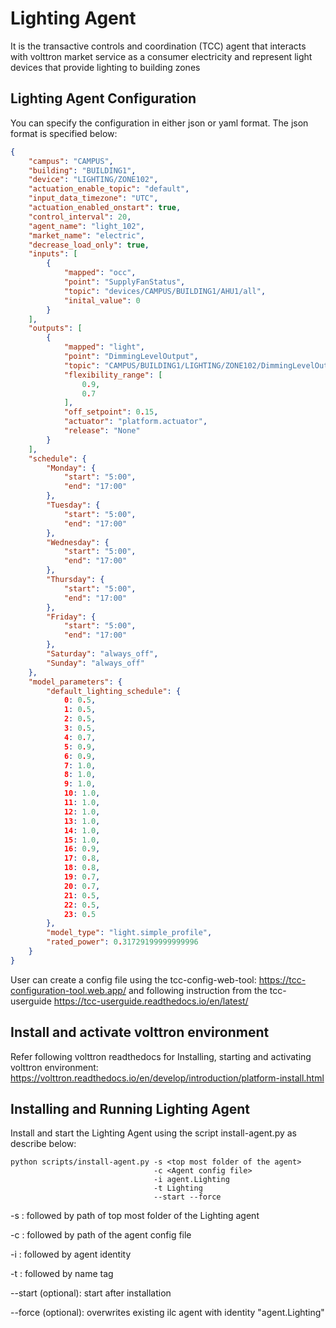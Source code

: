 # Lighting Agent

It is the transactive controls and coordination (TCC) agent that interacts with volttron market service
 as a consumer electricity and represent light devices that provide lighting to building zones 

## Lighting Agent Configuration

You can specify the configuration in either json or yaml format. The json format is specified below:
```` json
{
    "campus": "CAMPUS", 
    "building": "BUILDING1",
    "device": "LIGHTING/ZONE102",
    "actuation_enable_topic": "default", 
    "input_data_timezone": "UTC", 
    "actuation_enabled_onstart": true, 
    "control_interval": 20, 
    "agent_name": "light_102", 
    "market_name": "electric",
    "decrease_load_only": true,
    "inputs": [
        {
            "mapped": "occ", 
            "point": "SupplyFanStatus", 
            "topic": "devices/CAMPUS/BUILDING1/AHU1/all", 
            "inital_value": 0
        }
    ], 
    "outputs": [
        {
            "mapped": "light", 
            "point": "DimmingLevelOutput", 
            "topic": "CAMPUS/BUILDING1/LIGHTING/ZONE102/DimmingLevelOutput", 
            "flexibility_range": [
                0.9, 
                0.7
            ], 
            "off_setpoint": 0.15, 
            "actuator": "platform.actuator", 
            "release": "None"
        }
    ], 
    "schedule": {
        "Monday": {
            "start": "5:00", 
            "end": "17:00"
        }, 
        "Tuesday": {
            "start": "5:00", 
            "end": "17:00"
        }, 
        "Wednesday": {
            "start": "5:00", 
            "end": "17:00"
        }, 
        "Thursday": {
            "start": "5:00", 
            "end": "17:00"
        }, 
        "Friday": {
            "start": "5:00", 
            "end": "17:00"
        }, 
        "Saturday": "always_off", 
        "Sunday": "always_off"
    }, 
    "model_parameters": {
        "default_lighting_schedule": {
            0: 0.5, 
            1: 0.5, 
            2: 0.5, 
            3: 0.5, 
            4: 0.7, 
            5: 0.9, 
            6: 0.9, 
            7: 1.0, 
            8: 1.0, 
            9: 1.0, 
            10: 1.0, 
            11: 1.0, 
            12: 1.0, 
            13: 1.0, 
            14: 1.0, 
            15: 1.0, 
            16: 0.9, 
            17: 0.8, 
            18: 0.8, 
            19: 0.7, 
            20: 0.7, 
            21: 0.5, 
            22: 0.5, 
            23: 0.5
        },
        "model_type": "light.simple_profile", 
        "rated_power": 0.31729199999999996
    }
}
````
User can create a config file using the tcc-config-web-tool: https://tcc-configuration-tool.web.app/
and following instruction from the tcc-userguide https://tcc-userguide.readthedocs.io/en/latest/

## Install and activate volttron environment
Refer following volttron readthedocs for Installing, starting and activating volttron environment: 
https://volttron.readthedocs.io/en/develop/introduction/platform-install.html

## Installing and Running Lighting Agent
Install and start the Lighting Agent using the script install-agent.py as describe below:

```
python scripts/install-agent.py -s <top most folder of the agent> 
                                -c <Agent config file>
                                -i agent.Lighting
                                -t Lighting
                                --start --force
```
-s : followed by path of top most folder of the Lighting agent

-c : followed by path of the agent config file

-i : followed by agent identity

-t : followed by name tag
 
--start (optional): start after installation

--force (optional): overwrites existing ilc agent with identity "agent.Lighting"  


